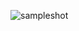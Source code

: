 ![sampleshot](https://user-images.githubusercontent.com/114025283/236802133-d68768d0-9e6f-419b-ae69-00607fef32fd.png)
